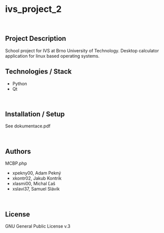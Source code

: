 # ivs_project_2

<br/>

## Project Description
School project for IVS at Brno University of Technology. Desktop calculator application for linux based operating systems.
<br/>

## Technologies / Stack
- Python
- Qt

<br/>

## Installation / Setup
See dokumentace.pdf

<br/>

## Authors

MCBP.php
- xpekny00, Adam Pekný 
- xkontr02, Jakub Kontrík 
- xlasmi00, Michal Ľaš 
- xslavi37, Samuel Slávik

<br/>

## License

GNU General Public License v.3
